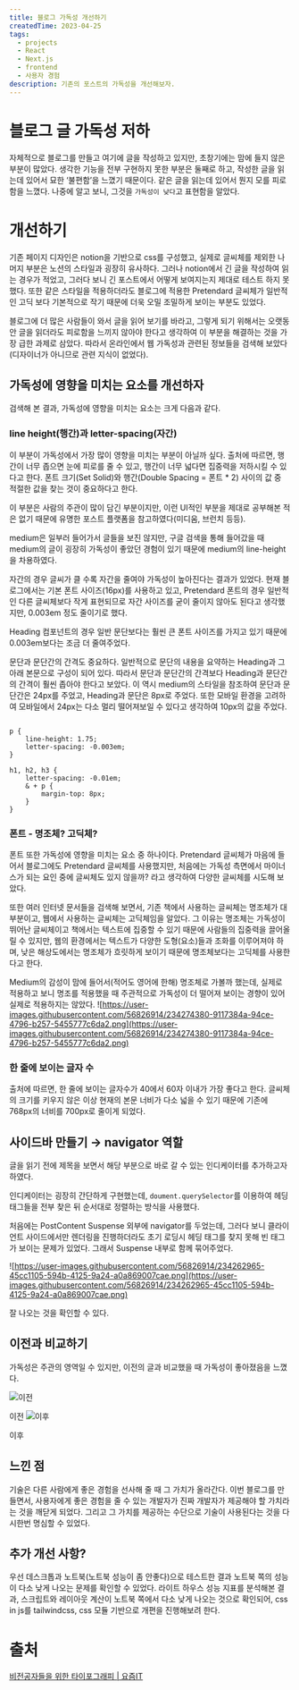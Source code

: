```yaml
---
title: 블로그 가독성 개선하기
createdTime: 2023-04-25
tags:
  - projects
  - React
  - Next.js
  - frontend
  - 사용자 경험
description: 기존의 포스트의 가독성을 개선해보자.
---
```


# 블로그 글 가독성 저하

자체적으로 블로그를 만들고 여기에 글을 작성하고 있지만, 초창기에는 맘에 들지 않은 부분이 많았다. 생각한 기능을 전부 구현하지 못한 부분은 둘째로 하고, 작성한 글을 읽는데 있어서 묘한 ‘불편함’을 느꼈기 때문이다. 같은 글을 읽는데 있어서 뭔지 모를 피로함을 느꼈다. 나중에 알고 보니, 그것을 `가독성이 낮다`고 표현함을 알았다.

# 개선하기

기존 페이지 디자인은 notion을 기반으로 css를 구성했고, 실제로 글씨체를 제외한 나머지 부분은 노션의 스타일과 굉장히 유사하다. 그러나 notion에서 긴 글을 작성하여 읽는 경우가 적었고, 그러다 보니 긴 포스트에서 어떻게 보여지는지 제대로 테스트 하지 못했다. 또한 같은 스타일을 적용하더라도 블로그에 적용한 Pretendard 글씨체가 일반적인 고딕 보다 기본적으로 작기 때문에 더욱 오밀 조밀하게 보이는 부분도 있었다.

블로그에 더 많은 사람들이 와서 글을 읽어 보기를 바라고, 그렇게 되기 위해서는 오랫동안 글을 읽더라도 피로함을 느끼지 않아야 한다고 생각하여 이 부분을 해결하는 것을 가장 급한 과제로 삼았다. 따라서 온라인에서 웹 가독성과 관련된 정보들을 검색해 보았다(디자이너가 아니므로 관련 지식이 없었다).

## 가독성에 영향을 미치는 요소를 개선하자

검색해 본 결과, 가독성에 영향을 미치는 요소는 크게 다음과 같다.

### line height(행간)과 letter-spacing(자간)

이 부분이 가독성에서 가장 많이 영향을 미치는 부분이 아닐까 싶다. 출처에 따르면, 행간이 너무 좁으면 눈에 피로를 줄 수 있고, 행간이 너무 넓다면 집중력을 저하시킬 수 있다고 한다. 폰트 크기(Set Solid)와 행간(Double Spacing = 폰트 * 2) 사이의 값 중 적절한 값을 찾는 것이 중요하다고 한다.

이 부분은 사람의 주관이 많이 담긴 부분이지만, 이런 UI적인 부분을 제대로 공부해본 적은 없기 때문에 유명한 포스트 플랫폼을 참고하였다(미디움, 브런치 등등).

medium은 일부러 들어가서 글들을 보진 않지만, 구글 검색을 통해 들어갔을 때 medium의 글이 굉장히 가독성이 좋았던 경험이 있기 때문에 medium의 line-height을 차용하였다.

자간의 경우 글씨가 클 수록 자간을 줄여야 가독성이 높아진다는 결과가 있었다. 현재 블로그에서는 기본 폰트 사이즈(16px)를 사용하고 있고, Pretendard 폰트의 경우 일반적인 다른 글씨체보다 작게 표현되므로 자간 사이즈를 굳이 줄이지 않아도 된다고 생각했지만, 0.003em 정도 줄이기로 했다.

Heading 컴포넌트의 경우 일반 문단보다는 훨씬 큰 폰트 사이즈를 가지고 있기 때문에 0.003em보다는 조금 더 줄여주었다.

문단과 문단간의 간격도 중요하다. 일반적으로 문단의 내용을 요약하는 Heading과 그 아래 본문으로 구성이 되어 있다. 따라서 문단과 문단간의 간격보다 Heading과 문단간의 간격이 훨씬 좁아야 한다고 보았다. 이 역시 medium의 스타일을 참조하여 문단과 문단간은 24px를 주었고, Heading과 문단은 8px로 주었다. 또한 모바일 환경을 고려하여 모바일에서 24px는 다소 멀리 떨어져보일 수 있다고 생각하여 10px의 값을 주었다.

```tsx

p {
	line-height: 1.75;
	letter-spacing: -0.003em;
}

h1, h2, h3 { 
	letter-spacing: -0.01em; 
	& + p { 
		margin-top: 8px; 
	} 
}
```

### 폰트 - 명조체? 고딕체?

폰트 또한 가독성에 영향을 미치는 요소 중 하나이다. Pretendard 글씨체가 마음에 들어서 블로그에도 Pretendard 글씨체를 사용했지만, 처음에는 가독성 측면에서 마이너스가 되는 요인 중에 글씨체도 있지 않을까? 라고 생각하여 다양한 글씨체를 시도해 보았다.

또한 여러 인터넷 문서들을 검색해 보면서, 기존 책에서 사용하는 글씨체는 명조체가 대부분이고, 웹에서 사용하는 글씨체는 고딕체임을 알았다. 그 이유는 명조체는 가독성이 뛰어난 글씨체이고 책에서는 텍스트에 집중할 수 있기 때문에 사람들의 집중력을 끌어올릴 수 있지만, 웹의 환경에서는 텍스트가 다양한 도형(요소)들과 조화를 이루어져야 하며, 낮은 해상도에서는 명조체가 흐릿하게 보이기 때문에 명조체보다는 고딕체를 사용한다고 한다.

Medium의 감성이 맘에 들어서(적어도 영어에 한해) 명조체로 가볼까 했는데, 실제로 적용하고 보니 명조를 적용했을 때 주관적으로 가독성이 더 떨어져 보이는 경향이 있어 실제로 적용하지는 않았다.
![https://user-images.githubusercontent.com/56826914/234274380-9117384a-94ce-4796-b257-5455777c6da2.png](https://user-images.githubusercontent.com/56826914/234274380-9117384a-94ce-4796-b257-5455777c6da2.png)
### 한 줄에 보이는 글자 수

출처에 따르면, 한 줄에 보이는 글자수가 40에서 60자 이내가 가장 좋다고 한다. 글씨체의 크기를 키우지 않은 이상 현재의 본문 너비가 다소 넓을 수 있기 때문에 기존에 768px의 너비를 700px로 줄이게 되었다.

## 사이드바 만들기 → navigator 역할

글을 읽기 전에 제목을 보면서 해당 부분으로 바로 갈 수 있는 인디케이터를 추가하고자 하였다.

인디케이터는 굉장히 간단하게 구현했는데, `doument.querySelector`를 이용하여 헤딩 태그들을 전부 찾은 뒤 순서대로 정렬하는 방식을 사용했다.

처음에는 PostContent Suspense 외부에 navigator를 두었는데, 그러다 보니 클라이언트 사이드에서만 렌더링을 진행하더라도 초기 로딩시 헤딩 태그를 찾지 못해 빈 태그가 보이는 문제가 있었다. 그래서 Suspense 내부로 함께 묶어주었다.

![https://user-images.githubusercontent.com/56826914/234262965-45cc1105-594b-4125-9a24-a0a869007cae.png](https://user-images.githubusercontent.com/56826914/234262965-45cc1105-594b-4125-9a24-a0a869007cae.png)

잘 나오는 것을 확인할 수 있다.

## 이전과 비교하기

가독성은 주관의 영역일 수 있지만, 이전의 글과 비교했을 때 가독성이 좋아졌음을 느꼈다.

![이전](https://user-images.githubusercontent.com/56826914/234207771-71b1f616-66ed-4e7c-8d0e-f3f10f1d7d1f.png)

이전
![이후](https://user-images.githubusercontent.com/56826914/234212338-e3d75743-f66f-4b3d-8983-77cc6831ffa4.png)

이후

## 느낀 점

기술은 다른 사람에게 좋은 경험을 선사해 줄 때 그 가치가 올라간다. 이번 블로그를 만들면서, 사용자에게 좋은 경험을 줄 수 있는 개발자가 진짜 개발자가 제공해야 할 가치라는 것을 깨닫게 되었다. 그리고 그 가치를 제공하는 수단으로 기술이 사용된다는 것을 다시한번 명심할 수 있었다.

## 추가 개선 사항?

우선 데스크톱과 노트북(노트북 성능이 좀 안좋다)으로 테스트한 결과 노트북 쪽의 성능이 다소 낮게 나오는 문제를 확인할 수 있었다. 라이트 하우스 성능 지표를 분석해본 결과, 스크립트와 레이아웃 계산이 노트북 쪽에서 다소 낮게 나오는 것으로 확인되어, css in js를 tailwindcss, css 모듈 기반으로 개편을 진행해보려 한다.

# 출처

[비전공자들을 위한 타이포그래피 | 요즘IT](https://yozm.wishket.com/magazine/detail/286/)
